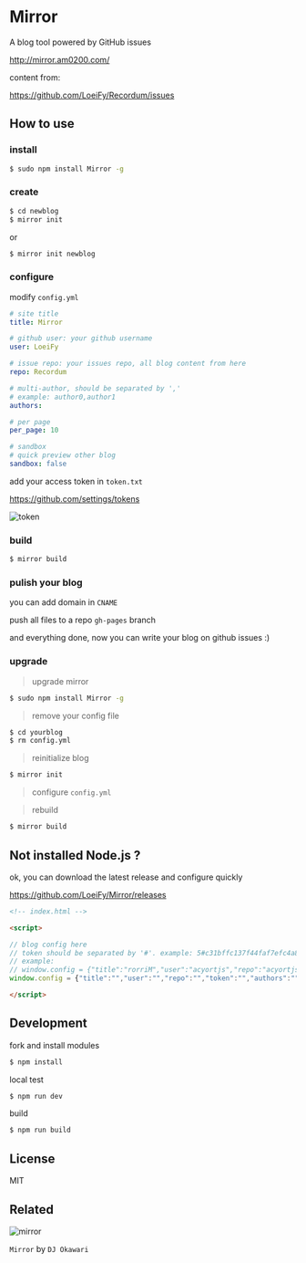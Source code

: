 # Mirror

A blog tool powered by GitHub issues 

http://mirror.am0200.com/

content from:

https://github.com/LoeiFy/Recordum/issues

## How to use

### install

```bash
$ sudo npm install Mirror -g
```

### create

```bash
$ cd newblog
$ mirror init 
```

or 

```bash
$ mirror init newblog
```

### configure

modify `config.yml`

```yml
# site title
title: Mirror

# github user: your github username
user: LoeiFy

# issue repo: your issues repo, all blog content from here 
repo: Recordum

# multi-author, should be separated by ','
# example: author0,author1
authors:

# per page
per_page: 10

# sandbox
# quick preview other blog
sandbox: false
```

add your access token in `token.txt`

https://github.com/settings/tokens

![token](https://cloud.githubusercontent.com/assets/2193211/20244206/d4d72a80-a9b2-11e6-9c0d-bb557cab90ec.png)

### build

```bash
$ mirror build
```

### pulish your blog

you can add domain in `CNAME`

push all files to a repo `gh-pages` branch

and everything done, now you can write your blog on github issues :) 

### upgrade

> upgrade mirror

```bash
$ sudo npm install Mirror -g
```

> remove your config file

```bash
$ cd yourblog
$ rm config.yml
```

> reinitialize blog

```bash
$ mirror init
```

> configure `config.yml`

> rebuild

```bash
$ mirror build
```

## Not installed Node.js ?

ok, you can download the latest release and configure quickly 

https://github.com/LoeiFy/Mirror/releases

```html
<!-- index.html -->

<script>

// blog config here
// token should be separated by '#'. example: 5#c31bffc137f44faf7efc4a84da827g7ca2cfeaa
// example:
// window.config = {"title":"rorriM","user":"acyortjs","repo":"acyortjs.github.io","token":"5#c31bffc137f44faf7efc4a84da827g7ca2cfeaa","authors":"LoeiFy,User0","per_page":1,"sandbox":false}
window.config = {"title":"","user":"","repo":"","token":"","authors":"","per_page":"", "sandbox":false}

</script>
```

## Development

fork and install modules

```bash
$ npm install
```

local test

```bash
$ npm run dev
```

build

```bash
$ npm run build
```

## License

MIT

## Related

![mirror](https://cloud.githubusercontent.com/assets/2193211/12321915/c66d8b12-baeb-11e5-9612-b188f5272e3b.jpg)

`Mirror` by `DJ Okawari`
